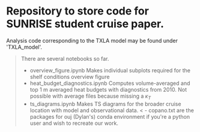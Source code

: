 # Repository to store code for SUNRISE student cruise paper.

Analysis code corresponding to the TXLA model may be found under 'TXLA_model'.
> There are several notebooks so far.
> - overview_figure.ipynb Makes individual subplots required for the shelf conditions overview figure
> - heat_budget_diagnostics.ipynb Computes volume-averaged and top 1 m averaged heat budgets with diagnostics from 2010. Not possible with average files because missing a $\kappa_T$
> - ts_diagrams.ipynb Makes TS diagrams for the broader cruise location with model and observational data.
< - copano.txt are the packages for ouj (Dylan's) conda environment if you're a python user and wish to recreate our work.

